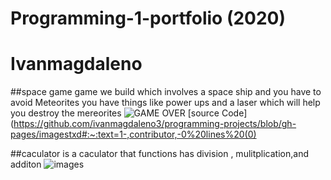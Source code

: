 # Programming-1-portfolio (2020)
# Ivanmagdaleno

##space game 
game we build which involves a space ship and you have to avoid Meteorites you have things like power ups and a laser which will help you destroy the mereorites
![GAME OVER](https://user-images.githubusercontent.com/101122303/169839931-ec649286-fdb4-4c45-b105-ab81e7a4cabd.png)
[source Code](https://github.com/ivanmagdaleno3/programming-projects/blob/gh-pages/imagestxd#:~:text=1-,contributor,-0%20lines%20(0)

##caculator
is a caculator that functions has division , mulitplication,and additon 
![images](https://user-images.githubusercontent.com/101122303/169841420-641eae09-2c0b-4b84-8ed3-75b48dd64afe.jpg)
